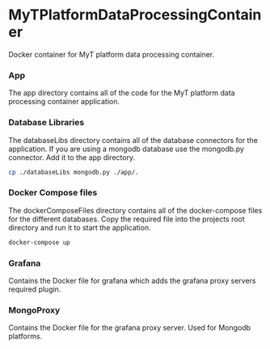 # MyTPlatformDataProcessingContainer
Docker container for MyT platform data processing container. 

### App
The app directory contains all of the code for the MyT platform data processing container application.

### Database Libraries
The databaseLibs directory contains all of the database connectors for the application. If you are using a mongodb database use the mongodb.py connector.
Add it to the app directory.

```bash
cp ./databaseLibs mongodb.py ./app/.
```

### Docker Compose files
The dockerComposeFiles directory contains all of the docker-compose files for the different databases.
Copy the required file into the projects root directory and run it to start the application.

```bash
docker-compose up
```

### Grafana
Contains the Docker file for grafana which adds the grafana proxy servers required plugin.

### MongoProxy
Contains the Docker file for the grafana proxy server. Used for Mongodb platforms.
